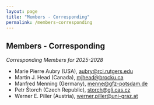 ```yaml
---
layout: page
title: "Members - Corresponding"
permalink: /members-corresponding
---
```

## Members - Corresponding

_Corresponding Members for 2025-2028_

* Marie Pierre Aubry (USA), <aubry@rci.rutgers.edu> 
* Martin J. Head (Canada), <mjhead@brocku.ca> 
* Manfred Menning (Germany), <menne@gfz-potsdam.de> 
* Petr Štorch (Czech Republic), <storch@gli.cas.cz>
* Werner E. Piller (Austria), <werner.piller@uni-graz.at>